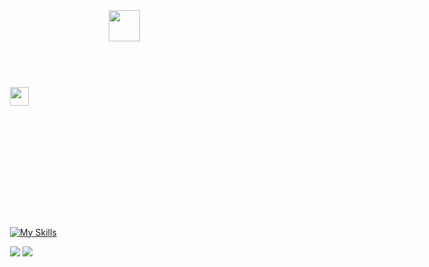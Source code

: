  <div style="background-image: url('icons/background.png'); background-size: cover; background-position: center; color: white; padding: 20px; width: 100vw; height: 100vh; box-sizing: border-box;">

# Feliz Natal! <img src="https://cdn.discordapp.com/emojis/1310294399279698054.webp?size=128&animated=true" width="50px">

Oi, eu sou o **VN.STREET**, tenho **17** anos, sou um simples estudante apaixonado por programação.🤓

 ## <img src="https://cdn.discordapp.com/emojis/1233046485378142263.webp?size=128&quality=lossless" width="30px">  Tecnologias
-  **Desenvolvimento web** - **HTML/CSS, JavaScript**
-  **Análise de dados** - **Javascript, Python**
-  **Segurança Cibernética**
-  **Automação de processos robóticos**
<br>

## Skills

[![My Skills](https://skillicons.dev/icons?i=rust,swift,py,js,php,ts,java,css,html,cs,ruby,svelte&perline=4)](https://discordapp.com/users/1145142367821775001)

![](https://github-readme-stats.vercel.app/api?username=vnstreet7&theme=midnight-purple&hide_border=false&include_all_commits=false&count_private=false)
![](https://github-readme-streak-stats.herokuapp.com/?user=vnstreet7&theme=midnight-purple&hide_border=false)
<br>
</div>

## <img src="https://cdn.discordapp.com/emojis/1123800280446812180.gif?size=128&quality=lossless" width="30px"> Como me encontrar:

[![Twitter](https://skillicons.dev/icons?i=twitter)](https://x.com/VN_STREET)
[![Discord](https://skillicons.dev/icons?i=discord)](https://discordapp.com/users/1145142367821775001)

## Projetos
- **Discord-multi-tool**
<img src="https://cdn.discordapp.com/emojis/1207150609351057448.gif?size=128&quality=lossless" width="50px">

<img align="center" alt="GIF" src="https://cdn.discordapp.com/attachments/1276593333531181160/1318750264555208784/a_953f07888eb13825464ad41a9f9ccfd8.gif?ex=67637564&is=676223e4&hm=28d66f18e4997adb0251b751d479408b10a721385e255d15fdaf8b7162ca3141&">


<!-- Proudly created with GPRM ( https://gprm.itsvg.in ) -->
